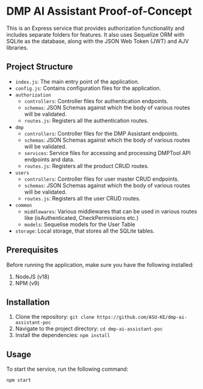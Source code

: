 # DMP AI Assistant Proof-of-Concept

This is an Express service that provides authorization functionality and includes separate folders for features.
It also uses Sequelize ORM with SQLite as the database, along with the JSON Web Token (JWT) and AJV libraries.

## Project Structure

- `index.js`: The main entry point of the application.
- `config.js`: Contains configuration files for the application.
- `authorization`
  - `controllers`: Controller files for authentication endpoints.
  - `schemas`: JSON Schemas against which the body of various routes will be validated.
  - `routes.js`: Registers all the authentication routes.
- `dmp`
  - `controllers`: Controller files for the DMP Assistant endpoints.
  - `schemas`: JSON Schemas against which the body of various routes will be validated.
  - `services`: Service files for accessing and processing DMPTool API endpoints and data.
  - `routes.js`: Registers all the product CRUD routes.
- `users`
  - `controllers`: Controller files for user master CRUD endpoints.
  - `schemas`: JSON Schemas against which the body of various routes will be validated.
  - `routes.js`: Registers all the user CRUD routes.
- `common`
  - `middlewares`: Various middlewares that can be used in various routes like (isAuthenticated, CheckPermissions etc.)
  - `models`: Sequelise models for the User Table
- `storage`: Local storage, that stores all the SQLite tables.

## Prerequisites

Before running the application, make sure you have the following installed:

1. NodeJS (v18)
2. NPM (v9)

## Installation

1. Clone the repository: `git clone https://github.com/ASU-KE/dmp-ai-assistant-poc`
2. Navigate to the project directory: `cd dmp-ai-assistant-poc`
3. Install the dependencies: `npm install`

## Usage

To start the service, run the following command:

```shell
npm start
```
